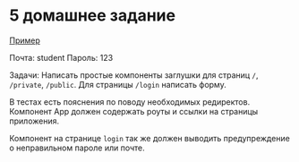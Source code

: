# 5 домашнее задание

[Пример](http://5ace8f74792f894fd14327c4.sleepy-nightingale-7d715f.netlify.com)

Почта: student
Пароль: 123


Задачи:
Написать простые компоненты заглушки для страниц `/`, `/private`, `/public`.
Для страницы `/login` написать форму.

В тестах есть пояснения по поводу необходимых редиректов.
Компонент App должен содержать роуты и ссылки на страницы приложения.

Компонент на странице `login` так же должен выводить предупреждение о неправильном пароле или почте.

